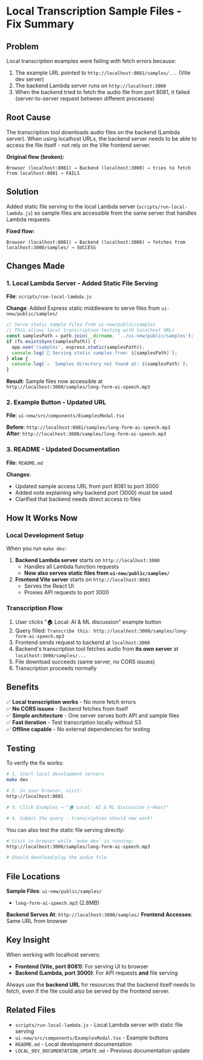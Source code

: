 # Local Transcription Sample Files - Fix Summary

## Problem

Local transcription examples were failing with fetch errors because:
1. The example URL pointed to `http://localhost:8081/samples/...` (Vite dev server)
2. The backend Lambda server runs on `http://localhost:3000`
3. When the backend tried to fetch the audio file from port 8081, it failed (server-to-server request between different processes)

## Root Cause

The transcription tool downloads audio files on the backend (Lambda server). When using localhost URLs, the backend server needs to be able to access the file itself - not rely on the Vite frontend server.

**Original flow (broken):**
```
Browser (localhost:8081) → Backend (localhost:3000) → tries to fetch from localhost:8081 → FAILS
```

## Solution

Added static file serving to the local Lambda server (`scripts/run-local-lambda.js`) so sample files are accessible from the same server that handles Lambda requests.

**Fixed flow:**
```
Browser (localhost:8081) → Backend (localhost:3000) → fetches from localhost:3000/samples/ → SUCCESS
```

## Changes Made

### 1. Local Lambda Server - Added Static File Serving

**File**: `scripts/run-local-lambda.js`

**Change**: Added Express static middleware to serve files from `ui-new/public/samples/`

```javascript
// Serve static sample files from ui-new/public/samples
// This allows local transcription testing with localhost URLs
const samplesPath = path.join(__dirname, '../ui-new/public/samples');
if (fs.existsSync(samplesPath)) {
  app.use('/samples', express.static(samplesPath));
  console.log(`📁 Serving static samples from: ${samplesPath}`);
} else {
  console.log(`⚠️  Samples directory not found at: ${samplesPath}`);
}
```

**Result**: Sample files now accessible at `http://localhost:3000/samples/long-form-ai-speech.mp3`

### 2. Example Button - Updated URL

**File**: `ui-new/src/components/ExamplesModal.tsx`

**Before**: `http://localhost:8081/samples/long-form-ai-speech.mp3`  
**After**: `http://localhost:3000/samples/long-form-ai-speech.mp3`

### 3. README - Updated Documentation

**File**: `README.md`

**Changes**:
- Updated sample access URL from port 8081 to port 3000
- Added note explaining why backend port (3000) must be used
- Clarified that backend needs direct access to files

## How It Works Now

### Local Development Setup

When you run `make dev`:
1. **Backend Lambda server** starts on `http://localhost:3000`
   - Handles all Lambda function requests
   - **Now also serves static files from `ui-new/public/samples/`**
2. **Frontend Vite server** starts on `http://localhost:8081`
   - Serves the React UI
   - Proxies API requests to port 3000

### Transcription Flow

1. User clicks "🏠 Local: AI & ML discussion" example button
2. Query filled: `Transcribe this: http://localhost:3000/samples/long-form-ai-speech.mp3`
3. Frontend sends request to backend at `localhost:3000`
4. Backend's transcription tool fetches audio from **its own server** at `localhost:3000/samples/...`
5. File download succeeds (same server, no CORS issues)
6. Transcription proceeds normally

## Benefits

✅ **Local transcription works** - No more fetch errors  
✅ **No CORS issues** - Backend fetches from itself  
✅ **Simple architecture** - One server serves both API and sample files  
✅ **Fast iteration** - Test transcription locally without S3  
✅ **Offline capable** - No external dependencies for testing

## Testing

To verify the fix works:

```bash
# 1. Start local development servers
make dev

# 2. In your browser, visit:
http://localhost:8081

# 3. Click Examples → "🏠 Local: AI & ML discussion (~4min)"

# 4. Submit the query - transcription should now work!
```

You can also test the static file serving directly:
```bash
# Visit in browser while `make dev` is running:
http://localhost:3000/samples/long-form-ai-speech.mp3

# Should download/play the audio file
```

## File Locations

**Sample Files**: `ui-new/public/samples/`
- `long-form-ai-speech.mp3` (2.8MB)

**Backend Serves At**: `http://localhost:3000/samples/`
**Frontend Accesses**: Same URL from browser

## Key Insight

When working with localhost servers:
- **Frontend (Vite, port 8081)**: For serving UI to browser
- **Backend (Lambda, port 3000)**: For API requests **and** file serving

Always use the **backend URL** for resources that the backend itself needs to fetch, even if the file could also be served by the frontend server.

## Related Files

- `scripts/run-local-lambda.js` - Local Lambda server with static file serving
- `ui-new/src/components/ExamplesModal.tsx` - Example buttons
- `README.md` - Local development documentation
- `LOCAL_DEV_DOCUMENTATION_UPDATE.md` - Previous documentation update
